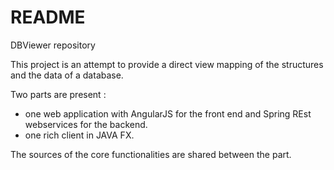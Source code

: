 # README #

DBViewer repository

This project is an attempt to provide a direct view mapping of the structures and the data of a database.

Two parts are present :
- one web application with AngularJS for the front end and Spring REst webservices for the backend.
- one rich client in JAVA FX.

The sources of the core functionalities are shared between the part.


